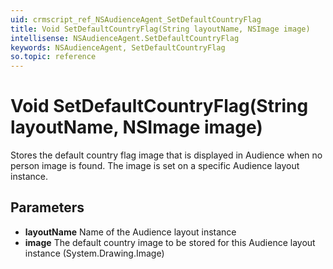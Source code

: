 ```yaml
---
uid: crmscript_ref_NSAudienceAgent_SetDefaultCountryFlag
title: Void SetDefaultCountryFlag(String layoutName, NSImage image)
intellisense: NSAudienceAgent.SetDefaultCountryFlag
keywords: NSAudienceAgent, SetDefaultCountryFlag
so.topic: reference
---
```


# Void SetDefaultCountryFlag(String layoutName, NSImage image)

Stores the default country flag image that is displayed in Audience when no person image is found. The image is set on a specific Audience layout instance.

## Parameters

* **layoutName** Name of the Audience layout instance
* **image** The default country image to be stored for this Audience layout instance (System.Drawing.Image)
